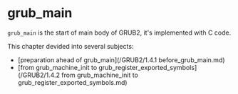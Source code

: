 # grub\_main

`grub_main` is the start of main body of GRUB2, it's implemented with C code.

This chapter devided into several subjects:

* [preparation ahead of grub\_main](/GRUB2/1.4.1 before_grub_main.md)
* [from grub\_machine\_init to grub\_register\_exported\_symbols](/GRUB2/1.4.2 from grub_machine_init to grub_register_exported_symbols.md)



